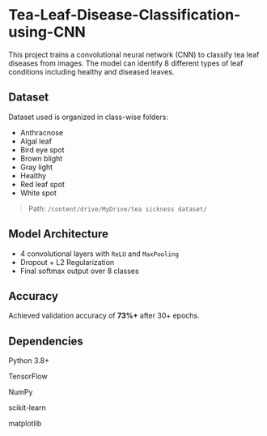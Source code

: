 # Tea-Leaf-Disease-Classification-using-CNN
This project trains a convolutional neural network (CNN) to classify tea leaf diseases from images. The model can identify 8 different types of leaf conditions including healthy and diseased leaves.

## Dataset

Dataset used is organized in class-wise folders:
- Anthracnose
- Algal leaf
- Bird eye spot
- Brown blight
- Gray light
- Healthy
- Red leaf spot
- White spot

> Path: `/content/drive/MyDrive/tea sickness dataset/`

## Model Architecture

- 4 convolutional layers with `ReLU` and `MaxPooling`
- Dropout + L2 Regularization
- Final softmax output over 8 classes

## Accuracy

Achieved validation accuracy of **73%+** after 30+ epochs.


## Dependencies

Python 3.8+

TensorFlow

NumPy

scikit-learn

matplotlib
